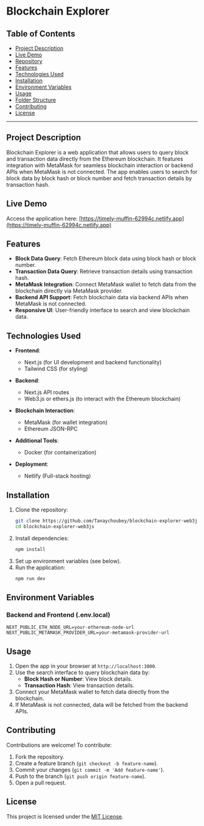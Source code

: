 # Blockchain Explorer

## Table of Contents

- [Project Description](#project-description)
- [Live Demo](#live-demo)
- [Repository](#repository)
- [Features](#features)
- [Technologies Used](#technologies-used)
- [Installation](#installation)
- [Environment Variables](#environment-variables)
- [Usage](#usage)
- [Folder Structure](#folder-structure)
- [Contributing](#contributing)
- [License](#license)

---

## Project Description

Blockchain Explorer is a web application that allows users to query block and transaction data directly from the Ethereum blockchain. It features integration with MetaMask for seamless blockchain interaction or backend APIs when MetaMask is not connected. The app enables users to search for block data by block hash or block number and fetch transaction details by transaction hash.

## Live Demo

Access the application here:
[https://timely-muffin-62994c.netlify.app](https://timely-muffin-62994c.netlify.app)

## Features

- **Block Data Query**: Fetch Ethereum block data using block hash or block number.
- **Transaction Data Query**: Retrieve transaction details using transaction hash.
- **MetaMask Integration**: Connect MetaMask wallet to fetch data from the blockchain directly via MetaMask provider.
- **Backend API Support**: Fetch blockchain data via backend APIs when MetaMask is not connected.
- **Responsive UI**: User-friendly interface to search and view blockchain data.

## Technologies Used

- **Frontend**:
  - Next.js (for UI development and backend functionality)
  - Tailwind CSS (for styling)

- **Backend**:
  - Next.js API routes
  - Web3.js or ethers.js (to interact with the Ethereum blockchain)

- **Blockchain Interaction**:
  - MetaMask (for wallet integration)
  - Ethereum JSON-RPC

- **Additional Tools**:
  - Docker (for containerization)

- **Deployment**:
  - Netlify (Full-stack hosting)

## Installation

1. Clone the repository:
   ```bash
   git clone https://github.com/Tanaychoubey/blockchain-explorer-web3js.git
   cd blockchain-explorer-web3js
   ```
2. Install dependencies:
   ```bash
   npm install
   ```
3. Set up environment variables (see below).
4. Run the application:
   ```bash
   npm run dev
   ```

## Environment Variables

### Backend and Frontend (.env.local)

```env
NEXT_PUBLIC_ETH_NODE_URL=your-ethereum-node-url
NEXT_PUBLIC_METAMASK_PROVIDER_URL=your-metamask-provider-url
```

## Usage

1. Open the app in your browser at `http://localhost:3000`.
2. Use the search interface to query blockchain data by:
   - **Block Hash or Number**: View block details.
   - **Transaction Hash**: View transaction details.
3. Connect your MetaMask wallet to fetch data directly from the blockchain.
4. If MetaMask is not connected, data will be fetched from the backend APIs.

## Contributing

Contributions are welcome! To contribute:
1. Fork the repository.
2. Create a feature branch (`git checkout -b feature-name`).
3. Commit your changes (`git commit -m 'Add feature-name'`).
4. Push to the branch (`git push origin feature-name`).
5. Open a pull request.

## License

This project is licensed under the [MIT License](LICENSE).
